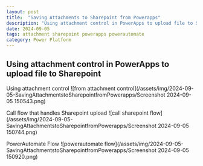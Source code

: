 ```yaml
---
layout: post
title:  "Saving Attachments to Sharepoint from Powerapps"
description: "Using attachment control in PowerApps to upload file to Sharepoint"
date: 2024-09-05
tags: attachment sharepoint powerapps powerautomate
category: Power Platform
---
```

## Using attachment control in PowerApps to upload file to Sharepoint

Using attachment control
![from attachment control](/assets/img/2024-09-05-SavingAttachmentstoSharepointfromPowerapps/Screenshot 2024-09-05 150543.png)

Call flow that handles Sharepoint upload
![call sharepoint flow](/assets/img/2024-09-05-SavingAttachmentstoSharepointfromPowerapps/Screenshot 2024-09-05 150744.png)

PowerAutomate Flow
![powerautomate flow](/assets/img/2024-09-05-SavingAttachmentstoSharepointfromPowerapps/Screenshot 2024-09-05 150920.png)
